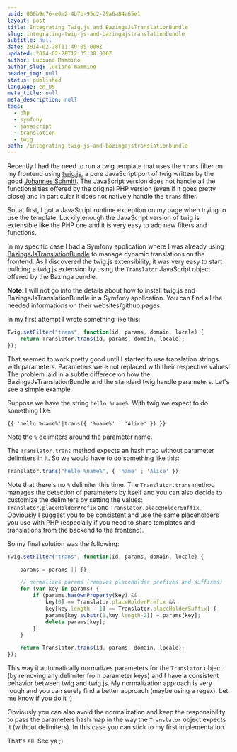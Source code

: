 ```yaml
---
uuid: 000b9c76-e0e2-4b7b-95c2-29a6a84a65e1
layout: post
title: Integrating Twig.js and BazingaJsTranslationBundle
slug: integrating-twig-js-and-bazingajstranslationbundle
subtitle: null
date: 2014-02-28T11:40:05.000Z
updated: 2014-02-28T12:35:38.000Z
author: Luciano Mammino
author_slug: luciano-mammino
header_img: null
status: published
language: en_US
meta_title: null
meta_description: null
tags:
  - php
  - symfony
  - javascript
  - translation
  - twig
path: /integrating-twig-js-and-bazingajstranslationbundle
---
```


Recently I had the need to run a twig template that uses the `trans` filter on my frontend using [twig.js](http://jmsyst.com/libs/twig.js), a pure JavaScript port of twig written by the good [Johannes Schmitt](http://jmsyst.com/).
The JavaScript version does not handle all the functionalities offered by the original PHP version (even if it goes pretty close) and in particular it does not natively handle the `trans` filter.

So, at first, I got a JavaScript runtime exception on my page when trying to use the template.
Luckily enough the JavaScript version of twig is extensible like the PHP one and it is very easy to add new filters and functions.

In my specific case I had a Symfony application where I was already using [BazingaJsTranslationBundle](https://github.com/willdurand/BazingaJsTranslationBundle) to manage dynamic translations on the frontend. As I discovered the twig.js extensibility, it was very easy to start building a twig.js extension by using the `Translator` JavaScript object offered by the Bazinga bundle.

**Note**: I will not go into the details about how to install twig.js and BazingaJsTranslationBundle in a Symfony application. You can find all the needed informations on their websites/github pages.

In my first attempt I wrote something like this:

```javascript
Twig.setFilter("trans", function(id, params, domain, locale) {
    return Translator.trans(id, params, domain, locale);
});
```

That seemed to work pretty good until I started to use translation strings with parameters. Parameters were not replaced with their respective values!
The problem laid in a subtle differece on how the BazingaJsTranslationBundle and the standard twig handle parameters. Let's see a simple example.

Suppose we have the string `hello %name%`. With twig we expect to do something like:

```jinja+html
{{ 'hello %name%'|trans({ '%name%' : 'Alice' }) }}
```

Note the `%` delimiters around the parameter name.

The `Translator.trans` method expects an hash map without parameter delimiters in it. So we would have to do something like this:

```javascript
Translator.trans("hello %name%", { 'name' ; 'Alice' });
```
Note that there's no `%` delimiter this time.
The `Translator.trans` method manages the detection of parameters by itself and you can also decide to customize the delimiters by setting the values: `Translator.placeHolderPrefix` and `Translator.placeHolderSuffix`.
Obviously I suggest you to be consistent and use the same placeholders you use with PHP (especially if you need to share templates and translations from the backend to the frontend).

So my final solution was the following:

```javascript
Twig.setFilter("trans", function(id, params, domain, locale) {

    params = params || {};

    // normalizes params (removes placeholder prefixes and suffixes)
    for (var key in params) {
        if (params.hasOwnProperty(key) &&
            key[0] == Translator.placeHolderPrefix &&
            key[key.length - 1] == Translator.placeHolderSuffix) {
            params[key.substr(1,key.length-2)] = params[key];
            delete params[key];
        }
    }

    return Translator.trans(id, params, domain, locale);
});
```

This way it automatically normalizes parameters for the `Translator` object (by removing any delimiter from parameter keys) and I have a consistent behavior between twig and twig.js.
My normalization approach is very rough and you can surely find a better approach (maybe using a regex).
Let me know if you do it ;)

Obviously you can also avoid the normalization and keep the responsibility to pass the parameters hash map in the way the `Translator` object expects it (without delimiters). In this case you can stick to my first implementation.

That's all. See ya ;)
